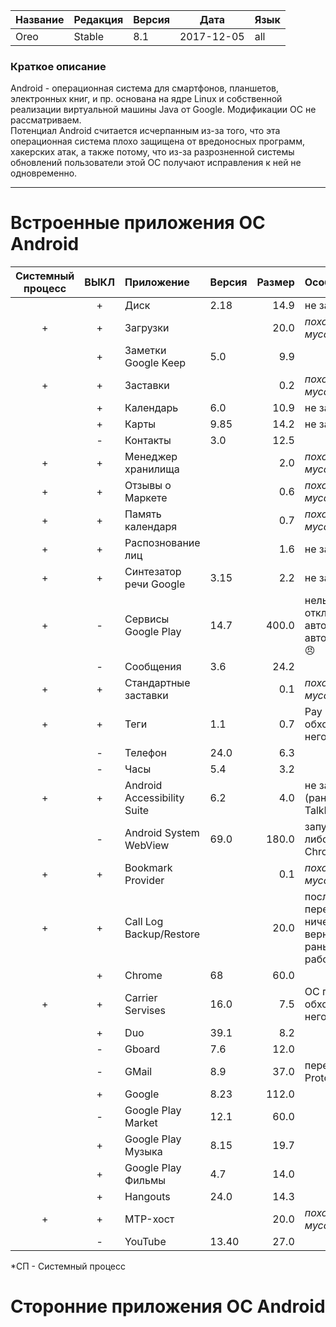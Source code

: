 ﻿[License]://creativecommons.org/licenses/by-nc-sa/4.0/deed.ru

Название|Редакция|Версия|Дата|Язык
---|---|---|---|---
Oreo|Stable|8.1|2017-12-05|all

### Краткое описание

Android - операционная система для смартфонов, планшетов, электронных книг, и пр. основана на ядре Linux 
и собственной реализации виртуальной машины Java от Google. Модификации ОС не рассматриваем.  
Потенциал Android считается исчерпанным из-за того, что эта операционная система плохо защищена от 
вредоносных программ, хакерских атак, а также потому, что из-за разрозненной системы обновлений 
пользователи этой ОС получают исправления к ней не одновременно.

---

# Встроенные приложения ОС Android

|Системный процесс|ВЫКЛ|Приложение|Версия|Размер|Особенности
|:---:|:---:|:--- |:--- | ---:|:--- 
| |+|Диск|2.18|14.9|не запускал
|+|+|Загрузки| |20.0|*похоже на мусор*
| |+|Заметки Google Keep|5.0|9.9|
|+|+|Заставки| |0.2|*похоже на мусор*
| |+|Календарь|6.0|10.9|не запускал
| |+|Карты|9.85|14.2|не запускал
| |-|Контакты|3.0|12.5|
|+|+|Менеджер хранилища| |2.0|*похоже на мусор*
|+|+|Отзывы о Маркете| |0.6|*похоже на мусор*
|+|+|Память календаря| |0.7|*похоже на мусор*
|+|+|Распознование лиц| |1.6|не запускал
|+|+|Синтезатор речи Google|3.15|2.2|не запускал
|+|-|Сервисы Google Play|14.7|400.0|нельзя отключить автозапуск и автообновления :angry:
| |-|Сообщения|3.6|24.2|
|+|+|Стандартные заставки| |0.1|*похоже на мусор*
|+|+|Теги|1.1|0.7|Pay прекрасно обходится без него
| |-|Телефон|24.0|6.3|
| |-|Часы|5.4|3.2|
|+|+|Android Accessibility Suite|6.2|4.0|не запускал (ранее TalkBack)
| |-|Android System WebView|69.0|180.0|запускается либо он, либо Chrome
|+|+|Bookmark Provider| |0.1|*похоже на мусор*
|+|+|Call Log Backup/Restore| |20.0|после перепрошивки ничего не вернула, раньше работала
| |+|Chrome|68|60.0|
|+|+|Carrier Servises|16.0|7.5|ОС прекрасно обходится без него
| |+|Duo|39.1|8.2|
| |-|Gboard|7.6|12.0|
| |-|GMail|8.9|37.0|перешёл на ProtonMail
| |+|Google|8.23|112.0|
| |-|Google Play Market|12.1|60.0|
| |+|Google Play Музыка|8.15|19.7|
| |+|Google Play Фильмы|4.7|14.0|
| |+|Hangouts|24.0|14.3|
|+|+|MTP-хост| |20.0|*похоже на мусор*
| |-|YouTube|13.40|27.0|

*СП - Системный процесс

# Сторонние приложения ОС Android



# 
